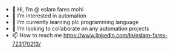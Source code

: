 - 👋 Hi, I’m @ eslam fares mohi
- 👀 I’m interested in automation
- 🌱 I’m currently learning plc programming language
- 💞️ I’m looking to collaborate on any automation projects
- 📫 How to reach me https://www.linkedin.com/in/eslam-fares-723170213/

<!---
eslamfaresmohi/eslamfaresmohi is a ✨ special ✨ repository because its `README.md` (this file) appears on your GitHub profile.
You can click the Preview link to take a look at your changes.
--->

